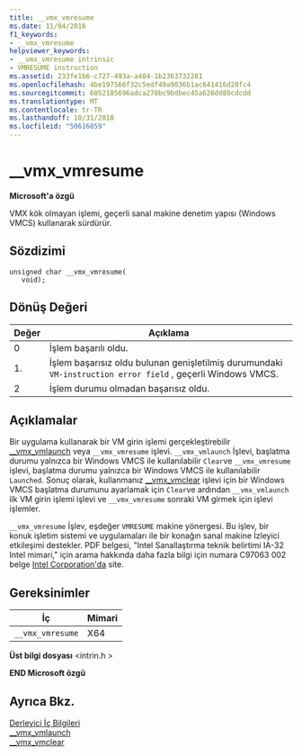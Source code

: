 ```yaml
---
title: __vmx_vmresume
ms.date: 11/04/2016
f1_keywords:
- __vmx_vmresume
helpviewer_keywords:
- __vmx_vmresume intrinsic
- VMRESUME instruction
ms.assetid: 233fe1b6-c727-493a-a484-1b2363732281
ms.openlocfilehash: 4be197566f32c5edf49a9036b1ac641416d28fc4
ms.sourcegitcommit: 6052185696adca270bc9bdbec45a626dd89cdcdd
ms.translationtype: MT
ms.contentlocale: tr-TR
ms.lasthandoff: 10/31/2018
ms.locfileid: "50616859"
---
```

# <a name="vmxvmresume"></a>__vmx_vmresume

**Microsoft'a özgü**

VMX kök olmayan işlemi, geçerli sanal makine denetim yapısı (Windows VMCS) kullanarak sürdürür.

## <a name="syntax"></a>Sözdizimi

```
unsigned char __vmx_vmresume(
   void);
```

## <a name="return-value"></a>Dönüş Değeri

|Değer|Açıklama|
|-----------|-------------|
|0|İşlem başarılı oldu.|
|1.|İşlem başarısız oldu bulunan genişletilmiş durumundaki `VM-instruction error field` , geçerli Windows VMCS.|
|2|İşlem durumu olmadan başarısız oldu.|

## <a name="remarks"></a>Açıklamalar

Bir uygulama kullanarak bir VM girin işlemi gerçekleştirebilir [__vmx_vmlaunch](../intrinsics/vmx-vmlaunch.md) veya `__vmx_vmresume` işlevi. `__vmx_vmlaunch` İşlevi, başlatma durumu yalnızca bir Windows VMCS ile kullanılabilir `Clear`ve `__vmx_vmresume` işlevi, başlatma durumu yalnızca bir Windows VMCS ile kullanılabilir `Launched`. Sonuç olarak, kullanmanız [__vmx_vmclear](../intrinsics/vmx-vmclear.md) işlevi için bir Windows VMCS başlatma durumunu ayarlamak için `Clear`ve ardından `__vmx_vmlaunch` ilk VM girin işlemi işlevi ve `__vmx_vmresume` sonraki VM girmek için işlevi işlemler.

`__vmx_vmresume` İşlev, eşdeğer `VMRESUME` makine yönergesi. Bu işlev, bir konuk işletim sistemi ve uygulamaları ile bir konağın sanal makine İzleyici etkileşimi destekler. PDF belgesi, "Intel Sanallaştırma teknik belirtimi IA-32 Intel mimari," için arama hakkında daha fazla bilgi için numara C97063 002 belge [Intel Corporation'da](https://software.intel.com/articles/intel-sdm) site.

## <a name="requirements"></a>Gereksinimler

|İç|Mimari|
|---------------|------------------|
|`__vmx_vmresume`|X64|

**Üst bilgi dosyası** \<intrin.h >

**END Microsoft özgü**

## <a name="see-also"></a>Ayrıca Bkz.

[Derleyici İç Bilgileri](../intrinsics/compiler-intrinsics.md)<br/>
[__vmx_vmlaunch](../intrinsics/vmx-vmlaunch.md)<br/>
[__vmx_vmclear](../intrinsics/vmx-vmclear.md)